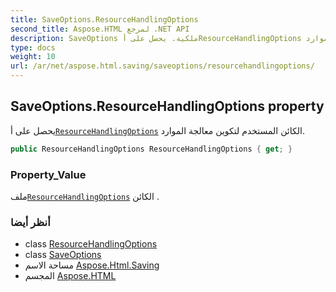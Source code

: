 ```yaml
---
title: SaveOptions.ResourceHandlingOptions
second_title: Aspose.HTML لمرجع .NET API
description: SaveOptions ملكية. يحصل على أResourceHandlingOptions الكائن المستخدم لتكوين معالجة الموارد.
type: docs
weight: 10
url: /ar/net/aspose.html.saving/saveoptions/resourcehandlingoptions/
---
```

## SaveOptions.ResourceHandlingOptions property

يحصل على أ[`ResourceHandlingOptions`](../../resourcehandlingoptions/) الكائن المستخدم لتكوين معالجة الموارد.

```csharp
public ResourceHandlingOptions ResourceHandlingOptions { get; }
```

### Property_Value

ملف[`ResourceHandlingOptions`](../../resourcehandlingoptions/) الكائن .

### أنظر أيضا

* class [ResourceHandlingOptions](../../resourcehandlingoptions/)
* class [SaveOptions](../)
* مساحة الاسم [Aspose.Html.Saving](../../saveoptions/)
* المجسم [Aspose.HTML](../../../)


